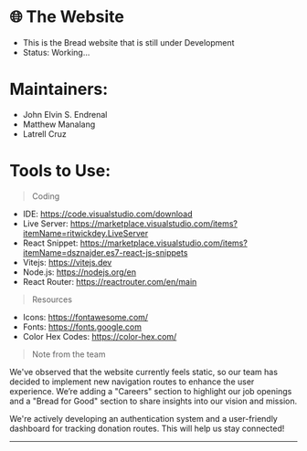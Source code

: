# 🌐 The Website
- This is the Bread website that is still under Development
- Status: Working...

# Maintainers:
- John Elvin S. Endrenal
- Matthew Manalang
- Latrell Cruz

# Tools to Use: 

> Coding
- IDE: https://code.visualstudio.com/download
- Live Server: https://marketplace.visualstudio.com/items?itemName=ritwickdey.LiveServer
- React Snippet: https://marketplace.visualstudio.com/items?itemName=dsznajder.es7-react-js-snippets
- Vitejs: https://vitejs.dev
- Node.js: https://nodejs.org/en
- React Router: https://reactrouter.com/en/main

> Resources
- Icons: https://fontawesome.com/
- Fonts: https://fonts.google.com
- Color Hex Codes: https://color-hex.com/ 

> Note from the team

We've observed that the website currently feels static, so our team has decided to implement new navigation routes to enhance the user experience. We’re adding a "Careers" section to highlight our job openings and a "Bread for Good" section to share insights into our vision and mission. 

We're actively developing an authentication system and a user-friendly dashboard for tracking donation routes. This will help us stay connected!

-----------------------------------------------------------------------------------------------------------------------------------------------------------
